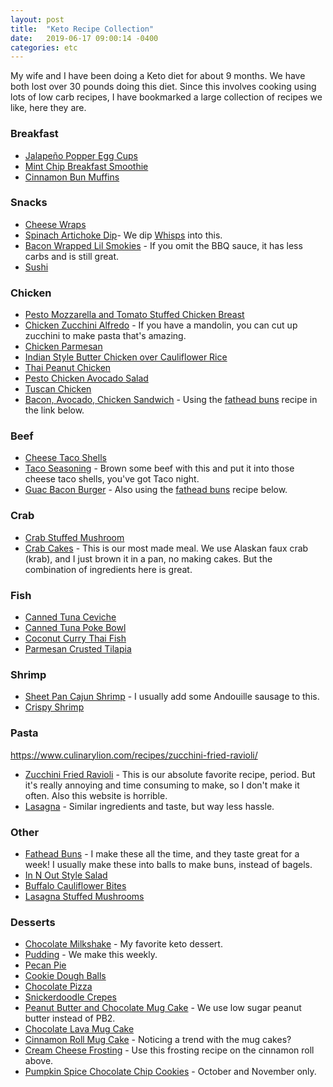 ```yaml
---
layout: post
title:  "Keto Recipe Collection"
date:   2019-06-17 09:00:14 -0400
categories: etc
---
```


My wife and I have been doing a Keto diet for about 9 months. We have both lost over 30 pounds doing this diet. Since this involves cooking using lots of low carb recipes, I have bookmarked a large collection of recipes we like, here they are.

### Breakfast
* [Jalapeño Popper Egg Cups](https://www.ruled.me/jalapeno-popper-egg-cups/)
* [Mint Chip Breakfast Smoothie](https://www.foodnetwork.com/recipes/food-network-kitchen/keto-mint-chip-breakfast-smoothie-5463155)
* [Cinnamon Bun Muffins](https://www.foodnetwork.com/recipes/food-network-kitchen/keto-cinnamon-bun-muffins-5463157)

### Snacks
* [Cheese Wraps](https://www.isavea2z.com/no-carb-cheese-wrap-folios-copycat-recipe/)
* [Spinach Artichoke Dip](https://www.wholesomeyum.com/recipes/8-ingredient-spinach-artichoke-dip-low-carb-gluten-free/)- We dip [Whisps](https://amzn.to/2KVZHVX) into this.
* [Bacon Wrapped Lil Smokies](https://www.ruled.me/bbq-bacon-wrapped-smokies/) - If you omit the BBQ sauce, it has less carbs and is still great.
* [Sushi](https://www.wholesomeyum.com/recipes/keto-low-carb-sushi-rolls-recipe-healthy/)

### Chicken
* [Pesto Mozzarella and Tomato Stuffed Chicken Breast](https://laughingspatula.com/pesto-mozzarella-and-tomato-stuffed-chicken-breasts/#wprm-recipe-container-5260)
* [Chicken Zucchini Alfredo](https://www.delish.com/cooking/recipe-ideas/recipes/a51442/chicken-zucchini-alfredo-recipe/) - If you have a mandolin, you can cut up zucchini to make pasta that's amazing.
* [Chicken Parmesan](https://www.reddit.com/r/ketorecipes/comments/b7uso3/keto_chicken_parm/)
* [Indian Style Butter Chicken over Cauliflower Rice](https://www.reddit.com/r/ketorecipes/comments/aktsqw/the_best_keto_butter_chicken_over_cauliflower/)
* [Thai Peanut Chicken](https://www.reddit.com/r/ketorecipes/comments/bnxnwj/spicy_thai_peanut_chicken/)
* [Pesto Chicken Avocado Salad](https://www.savorylotus.com/pesto-chicken-avocado-salad/)
* [Tuscan Chicken](https://www.reddit.com/r/ketorecipes/comments/a4g6iw/creamy_tuscan_chicken_with_roasted_asparagus/)
* [Bacon, Avocado, Chicken Sandwich](https://www.reddit.com/r/ketorecipes/comments/9ag2pw/bacon_avocado_and_chicken_sandwich/?st=JLB65CHQ&sh=24d06f0a) - Using the [fathead buns](https://www.reddit.com/r/GifRecipes/comments/9scjzq/lowcarb_keto_bagels_fathead_dough/e8nph5x/ ) recipe in the link below.

### Beef
* [Cheese Taco Shells](https://www.delish.com/cooking/recipe-ideas/recipes/a52731/cheese-taco-shells-recipe/)
* [Taco Seasoning](https://www.lowcarbmaven.com/low-carb-taco-seasoning-keto-gluten-free/) - Brown some beef with this and put it into those cheese taco shells, you've got Taco night.
* [Guac Bacon Burger](https://www.reddit.com/r/ketorecipes/comments/9h93rf/guacamole_bacon_burger_on_cheesebuns/) - Also using the [fathead buns](https://www.reddit.com/r/GifRecipes/comments/9scjzq/lowcarb_keto_bagels_fathead_dough/e8nph5x/) recipe below.

### Crab
* [Crab Stuffed Mushroom](https://www.savorytooth.com/crab-stuffed-mushrooms/)
* [Crab Cakes](https://lowcarbyum.com/keto-crab-cakes/) - This is our most made meal. We use Alaskan faux crab (krab), and I just brown it in a pan, no making cakes. But the combination of ingredients here is great.

### Fish
* [Canned Tuna Ceviche](https://rskelton.com/Keto-Canned-Tuna-Ceviche/)
* [Canned Tuna Poke Bowl](https://rskelton.com/Keto-Canned-Tuna-Poke-Bowl/)
* [Coconut Curry Thai Fish](https://www.dietdoctor.com/recipes/keto-thai-fish-curry-coconut)
* [Parmesan Crusted Tilapia](https://www.allrecipes.com/recipe/228056/parmesan-crusted-tilapia-fillets/)

### Shrimp
* [Sheet Pan Cajun Shrimp](https://keto-daily.com/keto-sheet-pan-shrimp-recipe/?fbclid=IwAR0zDUl6Q5PvkRquoFq99Xwzjjanm02ZhBHrzbuPznWzzozyDNafztqTc1M) - I usually add some Andouille sausage to this.
* [Crispy Shrimp](https://www.reddit.com/r/ketorecipes/comments/c1mr1y/crispy_shrimp_0g_carbs/)

### Pasta
https://www.culinarylion.com/recipes/zucchini-fried-ravioli/
* [Zucchini Fried Ravioli](https://www.culinarylion.com/recipes/zucchini-fried-ravioli/) - This is our absolute favorite recipe, period. But it's really annoying and time consuming to make, so I don't make it often. Also this website is horrible.
* [Lasagna](https://www.reddit.com/r/ketorecipes/comments/gvfurt/zucchini_lasagna/) - Similar ingredients and taste, but way less hassle.

### Other
* [Fathead Buns](https://www.reddit.com/r/GifRecipes/comments/9scjzq/lowcarb_keto_bagels_fathead_dough/e8nph5x/) - I make these all the time, and they taste great for a week! I usually make these into balls to make buns, instead of bagels.
* [In N Out Style Salad](https://www.reddit.com/r/ketorecipes/comments/409b7q/homemade_innoutinspired_animal_style_salad/)
* [Buffalo Cauliflower Bites](https://www.wholesomeyum.com/recipes/baked-healthy-buffalo-cauliflower-bites-wings-recipe/)
* [Lasagna Stuffed Mushrooms](https://www.reddit.com/r/ketorecipes/comments/99p88p/lasagna_stuffed_portobello_mushroom_with_bacon/)

### Desserts
* [Chocolate Milkshake](https://rskelton.com/Keto-Chocolate-Milkshake/) - My favorite keto dessert.
* [Pudding](https://mooreorlesscooking.com/2015/06/17/lo-carb-pudding-dessert/) - We make this weekly.
* [Pecan Pie](https://www.reddit.com/r/ketorecipes/comments/9ur8un/keto_pecan_pie/)
* [Cookie Dough Balls](https://rskelton.com/keto-cookie-dough-balls/)
* [Chocolate Pizza](https://prettypies.com/recipe/low-carb-chocolate-pizza/)
* [Snickerdoodle Crepes](https://www.reddit.com/r/ketorecipes/comments/bj4dtu/snickerdoodle_crepes/)
* [Peanut Butter and Chocolate Mug Cake](https://www.reddit.com/r/ketorecipes/comments/bxgfgh/peanut_butter_and_chocolate_mug_cake_no_flour/) - We use low sugar peanut butter instead of PB2.
* [Chocolate Lava Mug Cake](https://www.lowcarbspark.com/keto-lava-cake/)
* [Cinnamon Roll Mug Cake](https://hip2keto.com/recipes/3-minute-keto-cinnamon-roll-mug-cake/) - Noticing a trend with the mug cakes?
* [Cream Cheese Frosting](https://www.wholesomeyum.com/recipes/low-carb-keto-cream-cheese-frosting-recipe/) - Use this frosting recipe on the cinnamon roll above.
* [Pumpkin Spice Chocolate Chip Cookies](https://peaceloveandlowcarb.com/keto-pumpkin-spice-chocolate-chip-cookies/) - October and November only.
